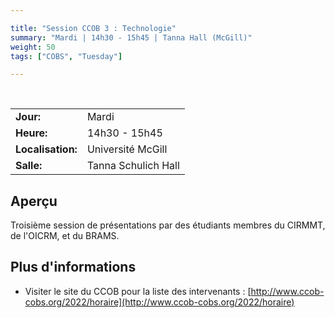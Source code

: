 ```yaml
---

title: "Session CCOB 3 : Technologie"
summary: "Mardi | 14h30 - 15h45 | Tanna Hall (McGill)"
weight: 50
tags: ["COBS", "Tuesday"]

---
```


<br>

| | |
| - | - |
| **Jour:** | Mardi |
| **Heure:** | 14h30 - 15h45 |
| **Localisation:** | Université McGill |
| **Salle:** | Tanna Schulich Hall |

## Aperçu

Troisième session de présentations par des étudiants membres du CIRMMT, de l'OICRM, et du BRAMS.

## Plus d'informations

- Visiter le site du CCOB pour la liste des intervenants : [http://www.ccob-cobs.org/2022/horaire](http://www.ccob-cobs.org/2022/horaire)